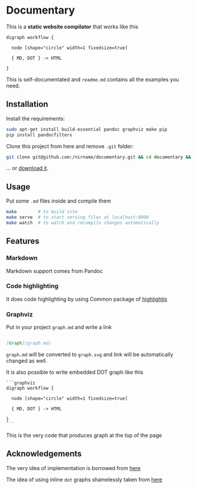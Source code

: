 # Documentary

This is a **static website compilator** that works like this

```graphviz
digraph workflow {

  node [shape="circle" width=1 fixedsize=true]

  { MD, DOT } -> HTML

}
```

This is self-documentated and `readme.md` contains all the examples you need.

## Installation

Install the requirements:

```bash
sudo apt-get install build-essential pandoc graphviz make pip
pip install pandocfilters
```

Clone this project from here and remove `.git` folder:

```bash
git clone git@github.com:/nirname/documentary.git && cd documentary && rm -rf .git
```

... or [download it](https://github.com/nirname/documentary/archive/master.zip).

## Usage

Put some `.md` files inside and compile them

```bash
make        # to build site
make serve  # to start serving files at localhost:8000
make watch  # to watch and recompile changes automatically
```

## Features

### Markdown

Markdown support comes from Pandoc

### Code highlighting

It does code highlighting by using Common package of [highlightjs](https://highlightjs.org/download/)

### Graphviz

Put in your project `graph.md` and write a link

```markdown

[Graph](graph.md)

```

`graph.md` will be converted to `graph.svg` and link will be automatically changed as well.

It is also possible to write embedded DOT graph like this

    ```graphviz
    digraph workflow {

      node [shape="circle" width=1 fixedsize=true]

      { MD, DOT } -> HTML

    }
    ```

This is the very code that produces graph at the top of the page

## Acknowledgements

The very idea of implementation is borrowed from [here](https://tylercipriani.com/blog/2014/05/13/replace-jekyll-with-pandoc-makefile/)

The idea of using inline `dot` graphs shamelessly taken from [here](https://gitlab.com/meonkeys/pandoc-dot-svg-hack/tree/master)

